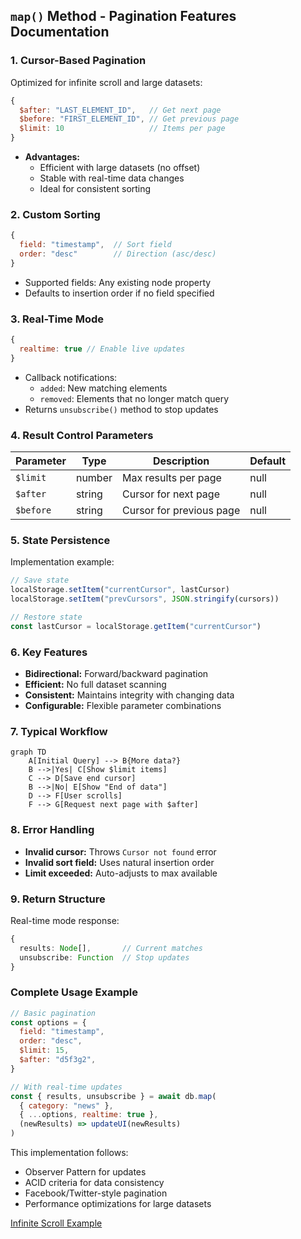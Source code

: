 ## `map()` Method - Pagination Features Documentation

### 1. **Cursor-Based Pagination**

Optimized for infinite scroll and large datasets:

```javascript
{
  $after: "LAST_ELEMENT_ID",   // Get next page
  $before: "FIRST_ELEMENT_ID", // Get previous page
  $limit: 10                   // Items per page
}
```

- **Advantages:**
  - Efficient with large datasets (no offset)
  - Stable with real-time data changes
  - Ideal for consistent sorting

### 2. **Custom Sorting**

```javascript
{
  field: "timestamp",  // Sort field
  order: "desc"        // Direction (asc/desc)
}
```

- Supported fields: Any existing node property
- Defaults to insertion order if no field specified

### 3. **Real-Time Mode**

```javascript
{
  realtime: true // Enable live updates
}
```

- Callback notifications:
  - `added`: New matching elements
  - `removed`: Elements that no longer match query
- Returns `unsubscribe()` method to stop updates

### 4. **Result Control Parameters**

| Parameter | Type   | Description              | Default |
| --------- | ------ | ------------------------ | ------- |
| `$limit`  | number | Max results per page     | null    |
| `$after`  | string | Cursor for next page     | null    |
| `$before` | string | Cursor for previous page | null    |

### 5. **State Persistence**

Implementation example:

```javascript
// Save state
localStorage.setItem("currentCursor", lastCursor)
localStorage.setItem("prevCursors", JSON.stringify(cursors))

// Restore state
const lastCursor = localStorage.getItem("currentCursor")
```

### 6. **Key Features**

- **Bidirectional:** Forward/backward pagination
- **Efficient:** No full dataset scanning
- **Consistent:** Maintains integrity with changing data
- **Configurable:** Flexible parameter combinations

### 7. **Typical Workflow**

```
graph TD
    A[Initial Query] --> B{More data?}
    B -->|Yes| C[Show $limit items]
    C --> D[Save end cursor]
    B -->|No| E[Show "End of data"]
    D --> F[User scrolls]
    F --> G[Request next page with $after]
```

### 8. **Error Handling**

- **Invalid cursor:** Throws `Cursor not found` error
- **Invalid sort field:** Uses natural insertion order
- **Limit exceeded:** Auto-adjusts to max available

### 9. **Return Structure**

Real-time mode response:

```typescript
{
  results: Node[],       // Current matches
  unsubscribe: Function  // Stop updates
}
```

### Complete Usage Example

```javascript
// Basic pagination
const options = {
  field: "timestamp",
  order: "desc",
  $limit: 15,
  $after: "d5f3g2",
}

// With real-time updates
const { results, unsubscribe } = await db.map(
  { category: "news" },
  { ...options, realtime: true },
  (newResults) => updateUI(newResults)
)
```

This implementation follows:

- Observer Pattern for updates
- ACID criteria for data consistency
- Facebook/Twitter-style pagination
- Performance optimizations for large datasets

[Infinite Scroll Example](https://github.com/estebanrfp/gdb/blob/main/examples/infinite-scroll.html)
